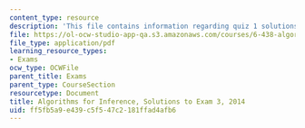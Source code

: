 ```yaml
---
content_type: resource
description: 'This file contains information regarding quiz 1 solutions: problem 3.'
file: https://ol-ocw-studio-app-qa.s3.amazonaws.com/courses/6-438-algorithms-for-inference-fall-2014/ff5fb5a9e439c5f547c2181ffad4afb6_MIT6_438F14_q14_1_sol3.pdf
file_type: application/pdf
learning_resource_types:
- Exams
ocw_type: OCWFile
parent_title: Exams
parent_type: CourseSection
resourcetype: Document
title: Algorithms for Inference, Solutions to Exam 3, 2014
uid: ff5fb5a9-e439-c5f5-47c2-181ffad4afb6
---
```

